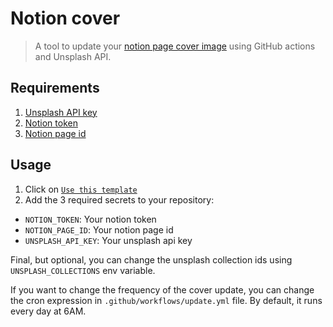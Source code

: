 # Notion cover

> A tool to update your [notion page cover image](https://sweltering-pan-ea0.notion.site/Public-Notion-Cover-page-96417c47554f4467b7c473be9a4c37cf) using GitHub actions and Unsplash API.

## Requirements

1. [Unsplash API key](https://unsplash.com/oauth/applications)
2. [Notion token](https://www.notion.so/my-integrations)
3. [Notion page id](https://developers.notion.com/docs/working-with-page-content#:~text:=%22Where%20can%20I%20find%20my%20page's%20ID?%22)

## Usage

1. Click on [`Use this template`](https://github.com/new?template_name=notion-cover&template_owner=eduardostuart)
2. Add the 3 required secrets to your repository:

- `NOTION_TOKEN`: Your notion token
- `NOTION_PAGE_ID`: Your notion page id
- `UNSPLASH_API_KEY`: Your unsplash api key

Final, but optional, you can change the unsplash collection ids using `UNSPLASH_COLLECTIONS` env variable.

If you want to change the frequency of the cover update, you can change the cron expression in `.github/workflows/update.yml` file. By default, it runs every day at 6AM.
